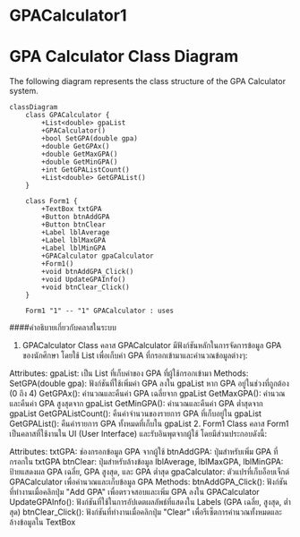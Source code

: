 # GPACalculator1
 # GPA Calculator Class Diagram

The following diagram represents the class structure of the GPA Calculator system.

```mermaid
classDiagram
    class GPACalculator {
        +List<double> gpaList
        +GPACalculator()
        +bool SetGPA(double gpa)
        +double GetGPAx()
        +double GetMaxGPA()
        +double GetMinGPA()
        +int GetGPAListCount()
        +List<double> GetGPAList()
    }

    class Form1 {
        +TextBox txtGPA
        +Button btnAddGPA
        +Button btnClear
        +Label lblAverage
        +Label lblMaxGPA
        +Label lblMinGPA
        +GPACalculator gpaCalculator
        +Form1()
        +void btnAddGPA_Click()
        +void UpdateGPAInfo()
        +void btnClear_Click()
    }

    Form1 "1" -- "1" GPACalculator : uses
```
####คำอธิบายเกี่ยวกับคลาสในระบบ
1. GPACalculator Class
คลาส GPACalculator มีฟังก์ชันหลักในการจัดการข้อมูล GPA ของนักศึกษา โดยใช้ List<double> เพื่อเก็บค่า GPA ที่กรอกเข้ามาและคำนวณข้อมูลต่างๆ:

Attributes:
gpaList: เป็น List<double> ที่เก็บค่าของ GPA ที่ผู้ใช้กรอกเข้ามา
Methods:
SetGPA(double gpa): ฟังก์ชันที่ใช้เพิ่มค่า GPA ลงใน gpaList หาก GPA อยู่ในช่วงที่ถูกต้อง (0 ถึง 4)
GetGPAx(): คำนวณและคืนค่า GPA เฉลี่ยจาก gpaList
GetMaxGPA(): คำนวณและคืนค่า GPA สูงสุดจาก gpaList
GetMinGPA(): คำนวณและคืนค่า GPA ต่ำสุดจาก gpaList
GetGPAListCount(): คืนค่าจำนวนของรายการ GPA ที่เก็บอยู่ใน gpaList
GetGPAList(): คืนค่ารายการ GPA ทั้งหมดที่เก็บใน gpaList
2. Form1 Class
คลาส Form1 เป็นคลาสที่ใช้งานใน UI (User Interface) และรับอินพุตจากผู้ใช้ โดยมีส่วนประกอบดังนี้:

Attributes:
txtGPA: ช่องกรอกข้อมูล GPA จากผู้ใช้
btnAddGPA: ปุ่มสำหรับเพิ่ม GPA ที่กรอกใน txtGPA
btnClear: ปุ่มสำหรับล้างข้อมูล
lblAverage, lblMaxGPA, lblMinGPA: ป้ายแสดงผล GPA เฉลี่ย, GPA สูงสุด, และ GPA ต่ำสุด
gpaCalculator: ตัวแปรที่เก็บอ็อบเจ็กต์ GPACalculator เพื่อคำนวณและเก็บข้อมูล GPA
Methods:
btnAddGPA_Click(): ฟังก์ชันที่ทำงานเมื่อคลิกปุ่ม "Add GPA" เพื่อตรวจสอบและเพิ่ม GPA ลงใน GPACalculator
UpdateGPAInfo(): ฟังก์ชันที่ใช้ในการอัปเดตผลลัพธ์ที่แสดงใน Labels (GPA เฉลี่ย, สูงสุด, ต่ำสุด)
btnClear_Click(): ฟังก์ชันที่ทำงานเมื่อคลิกปุ่ม "Clear" เพื่อรีเซ็ตการคำนวณทั้งหมดและล้างข้อมูลใน TextBox

